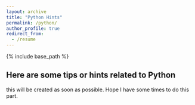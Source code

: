 ```yaml
---
layout: archive
title: "Python Hints"
permalink: /python/
author_profile: true
redirect_from:
  - /resume
---
```


{% include base_path %}

Here are some tips or hints related to Python
------
this will be created as soon as possible. Hope I have some times to do this part.